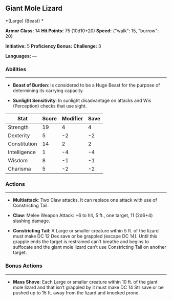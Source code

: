 ## Giant Mole Lizard
*(Large) (Beast) *

**Armor Class:** 14
**Hit Points:** 75 (10d10+20)
**Speed:** {"walk": 15, "burrow": 20}

**Initiative:** 5
**Proficiency Bonus:**
**Challenge:** 3

**Languages:** —

### Abilities
 --- 
- **Beast of Burden**: Is considered to be a Huge Beast for the purpose of determining its carrying capacity.

- **Sunlight Sensitivity**: In sunlight disadvantage on attacks and Wis (Perception) checks that use sight.



| Stat | Score | Modifier | Save |
| ---- | ---- | ---- | ---- |
| Strength | 19 | 4 | 4 |
| Dexterity | 5 | -2 | -2 |
| Constitution | 14 | 2 | 2 |
| Intelligence | 1 | -4 | -4 |
| Wisdom | 8 | -1 | -1 |
| Charisma | 5 | -2 | -2 |

### Actions
 --- 
- **Multiattack**: Two Claw attacks. It can replace one attack with use of Constricting Tail.

- **Claw**: Melee Weapon Attack: +6 to hit, 5 ft., one target, 11 (2d6+4) slashing damage.

- **Constricting Tail**: A Large or smaller creature within 5 ft. of the lizard must make DC 12 Dex save or be grappled (escape DC 14). Until this grapple ends the target is restrained can’t breathe and begins to suffocate and the giant mole lizard can’t use Constricting Tail on another target.

### Bonus Actions
 --- 
- **Mass Shove**: Each Large or smaller creature within 10 ft. of the giant mole lizard and that isn’t grappled by it must make DC 14 Str save or be pushed up to 15 ft. away from the lizard and knocked prone.

